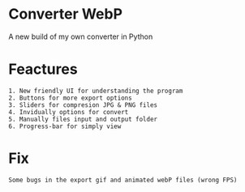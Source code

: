 # Converter WebP
A new build of my own converter in Python
# Feactures
    1. New friendly UI for understanding the program
    2. Buttons for more export options
    3. Sliders for compresion JPG & PNG files
    4. Invidually options for convert
    5. Manually files input and output folder
    6. Progress-bar for simply view
# Fix
    Some bugs in the export gif and animated webP files (wrong FPS)